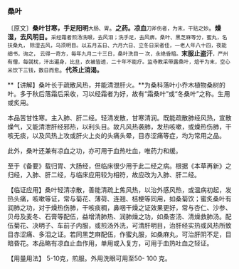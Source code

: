 ### 桑叶

〔原文〕**桑叶甘寒，手足阳明**<small>大肠、胃</small>。**之药。凉血**<small>刀斧伤者，为末，干贴之妙</small>。**燥湿，去风明目。**<small>采经霜者煎汤洗眼，去风泪；洗手足，去风痹。桑叶、黑芝麻等分，蜜丸，名扶桑丸，
除湿去风，乌须明目。以五月五日、六月六日、立冬日采者佳，一老人年八十四，夜能细书，询之， 云得一奇方，毎年九月二十三日，桑叶洗目一
次，永绝昏暗。</small>**末服止盗汗**<small>，严州有僧，每就枕，汗出遍身，比旦，衣被皆透，二十年不能疗。监寺教采带露桑叶，焙干为末，空心米饮下三钱，数日而愈</small>。**代茶止消渴。**

**【讲解】桑叶长于疏散风热，并能清泄肝火。**为桑科落叶小乔木植物桑树的叶。多于秋后落霜后采收，习以经霜者为好，故有“霜桑叶”或“冬桑叶”之称。生用或炙用。

本品苦甘性寒。主入肺、肝二经。轻清发散，甘寒清润。既能疏散肺经风热，宣散燥气，又能清泄肝经邪热，以利头目。故凡风热袭肺，发热咳嗽，或燥热伤肺，干咳无痰，以及风热上攻或肝火上炎的头痛头晕，目赤涩痛等症，均为常用之品。

此外，桑叶还兼有凉血之功，亦可用于血热吐血，唯药力和缓。

至于《备要》载归胃、大肠经，但临床很少用于此二经之病。根据《本草再新》之归经，入肺、肝二经，与临床应用较为相符，故应改为入肺、肝二经。

【临证应用】桑叶轻清凉散，善能清疏上焦风热，以治外感风热，或温病初起，发热头痛，咳嗽等证，常与菊花、薄荷、连翘、桔梗等同用，如桑菊饮；蜜炙桑叶有润肺之功，对于燥热伤肺，干咳痰稠，鼻咽干燥之证效果更好，常与杏仁、沙参、贝母及麦冬、石膏等配伍，益增清肺热、润肺燥之功，如桑杏汤、清燥救肺汤。配伍菊花、决明子、车前子内服，或煎汤外洗，可清肝明目，治肝经实热或风热所致目赤涩痛、多泪之证。若同黑芝麻配伍，作蜜丸服，如桑麻丸，可治肝阴不足，目暗昏花。本品略有凉血止血作用，单用或入复方，可用于血热吐血之轻证。

【用量用法】 5-10克，煎服。外用洗眼可用至50-
100 克。
